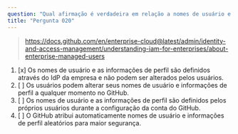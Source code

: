 ```yaml
---
question: "Qual afirmação é verdadeira em relação a nomes de usuário e informações de perfil para Usuários Gerenciados por Empresas?"
title: "Pergunta 020"
---
```


> https://docs.github.com/en/enterprise-cloud@latest/admin/identity-and-access-management/understanding-iam-for-enterprises/about-enterprise-managed-users
1. [x] Os nomes de usuário e as informações de perfil são definidos através do IdP da empresa e não podem ser alterados pelos usuários.
1. [ ] Os usuários podem alterar seus nomes de usuário e informações de perfil a qualquer momento no GitHub.
1. [ ] Os nomes de usuário e as informações de perfil são definidos pelos próprios usuários durante a configuração da conta do GitHub.
1. [ ] O GitHub atribui automaticamente nomes de usuário e informações de perfil aleatórios para maior segurança.

